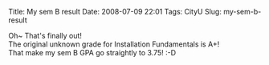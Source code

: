 Title: My sem B result
Date: 2008-07-09 22:01
Tags: CityU
Slug: my-sem-b-result

Oh\~ That's finally out!  
The original unknown grade for Installation Fundamentals is A+!  
That make my sem B GPA go straightly to 3.75! :-D
